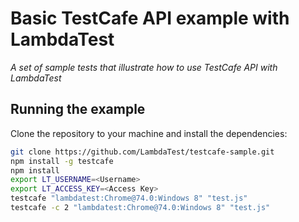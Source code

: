# Basic TestCafe API example with LambdaTest

*A set of sample tests that illustrate how to use TestCafe API with LambdaTest*

## Running the example

Clone the repository to your machine and install the dependencies:

```sh
git clone https://github.com/LambdaTest/testcafe-sample.git
npm install -g testcafe
npm install
export LT_USERNAME=<Username>
export LT_ACCESS_KEY=<Access Key>
testcafe "lambdatest:Chrome@74.0:Windows 8" "test.js"
testcafe -c 2 "lambdatest:Chrome@74.0:Windows 8" "test.js"
```
